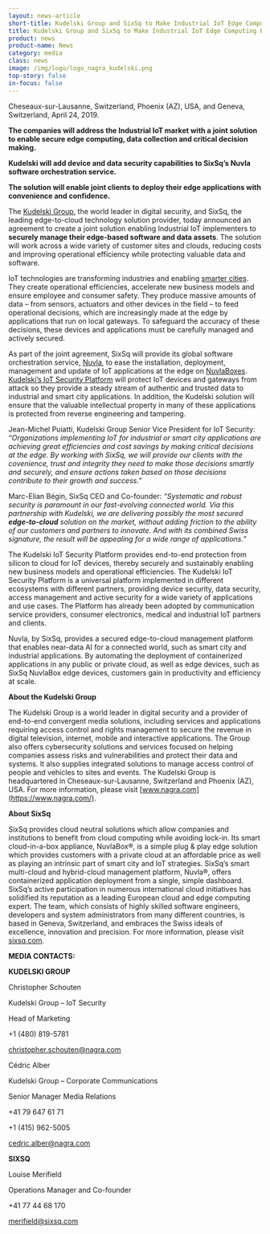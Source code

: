```yaml
---
layout: news-article
short-title: Kudelski Group and SixSq to Make Industrial IoT Edge Computing Easy and Secure
title: Kudelski Group and SixSq to Make Industrial IoT Edge Computing Easy and Secure 
product: news
product-name: News
category: media
class: news
image: /img/logo/logo_nagra_kudelski.png
top-story: false
in-focus: false
---
```


Cheseaux-sur-Lausanne, Switzerland, Phoenix (AZ), USA, and Geneva, Switzerland,  April 24, 2019.

**The companies will address the Industrial IoT market with a joint solution to enable secure edge computing, data collection and critical  decision making.**

**Kudelski will add device and data security capabilities to SixSq’s Nuvla software orchestration service.**

**The solution will enable joint clients to deploy their edge applications with convenience and confidence.**


The [Kudelski Group](https://www.nagra.com/), the world leader in digital security, and SixSq, the leading edge-to-cloud technology solution provider, today announced an agreement to create a joint solution enabling Industrial IoT implementers to **securely manage their edge-based software and data assets**. The solution will work across a wide variety of customer sites and clouds, reducing costs and improving operational efficiency while protecting valuable data and software.

IoT technologies are transforming industries and enabling [smarter cities](https://media.sixsq.com/blog/what-is-a-smart-city). They create operational efficiencies, accelerate new business models and ensure employee and consumer safety. They produce massive amounts of data – from sensors, actuators and other devices in the field – to feed operational decisions, which are increasingly made at the edge by applications that run on local gateways. To safeguard the accuracy of these decisions, these devices and applications must be carefully managed and actively secured. 

As part of the joint agreement, SixSq will provide its global software orchestration service, [Nuvla](https://sixsq.com/products-and-services/nuvla/overview), to ease the installation, deployment, management and update of IoT applications at the edge on [NuvlaBoxes](https://sixsq.com/products-and-services/nuvlabox/overview). [Kudelski’s IoT Security Platform](https://www.kudelski-iot.com/) will protect IoT devices and gateways from attack so they provide a steady stream of authentic and trusted data to industrial and smart city applications. In addition, the Kudelski solution will ensure that the valuable intellectual property in many of these applications is protected from reverse engineering and tampering. 

Jean-Michel Puiatti, Kudelski Group Senior Vice President for IoT Security: _“Organizations implementing IoT for industrial or smart city applications are achieving great efficiencies and cost savings by making critical decisions at the edge. By working with SixSq, we will provide our clients with the covenience, trust and integrity they need to make those decisions smartly and securely, and ensure actions taken based on those decisions contribute to their growth and success.”_

Marc-Elian Bégin, SixSq CEO and Co-founder: _“Systematic and robust security is paramount in our fast-evolving connected world. Via this partnership with Kudelski, we are delivering possibly the most secured **edge-to-cloud** solution on the market, without adding friction to the ability of our customers and partners to innovate. And with its combined Swiss signature, the result will be appealing for a wide range of applications.”_

The Kudelski IoT Security Platform provides end-to-end protection from silicon to cloud for IoT devices, thereby securely and sustainably enabling new business models and operational efficiencies. The Kudelski IoT Security Platform is a universal platform implemented in different ecosystems with different partners, providing device security, data security, access management and active security for a wide variety of applications and use cases. The Platform has already been adopted by communication service providers, consumer electronics, medical and industrial IoT partners and clients.  

Nuvla, by SixSq, provides a secured edge-to-cloud management platform that enables near-data AI for a connected world, such as smart city and industrial applications. By automating the deployment of containerized applications in any public or private cloud, as well as edge devices, such as SixSq NuvlaBox edge devices, customers gain in productivity and efficiency at scale.  



**About the Kudelski Group**

The Kudelski Group is a world leader in digital security and a provider of end-to-end convergent media solutions, including services and applications requiring access control and rights management to secure the revenue in digital television, internet, mobile and interactive applications. The Group also offers cybersecurity solutions and services focused on helping companies assess risks and vulnerabilities and protect their data and systems. It also supplies integrated solutions to manage access control of people and vehicles to sites and events. The Kudelski Group is headquartered in Cheseaux-sur-Lausanne, Switzerland and Phoenix (AZ), USA. For more information, please visit [www.nagra.com](https://www.nagra.com/).

**About SixSq**

SixSq provides cloud neutral solutions which allow companies and institutions to benefit from cloud computing while avoiding lock-in. Its smart cloud-in-a-box appliance, NuvlaBox®, is a simple plug & play edge solution which provides customers with a private cloud at an affordable price as well as playing an intrinsic part of smart city and IoT strategies. SixSq’s smart multi-cloud and hybrid-cloud management platform, Nuvla®, offers containerized application deployment from a single, simple dashboard. SixSq’s active participation in numerous international cloud initiatives has solidified its reputation as a leading European cloud and edge computing expert. The team, which consists of highly skilled software engineers, developers and system administrators from many different countries, is based in Geneva, Switzerland, and embraces the Swiss ideals of excellence, innovation and precision. For more information, please visit [sixsq.com](https://sixsq.com/).


**MEDIA CONTACTS:**

**KUDELSKI GROUP**

Christopher Schouten

Kudelski Group – IoT Security

Head of Marketing

+1 (480) 819-5781 

<christopher.schouten@nagra.com>

Cédric Alber

Kudelski Group – Corporate Communications

Senior Manager Media Relations

+41 79 647 61 71

+1 (415) 962-5005

<cedric.alber@nagra.com>

**SIXSQ**

Louise Merifield

Operations Manager and Co-founder

+41 77 44 68 170

<merifield@sixsq.com>
